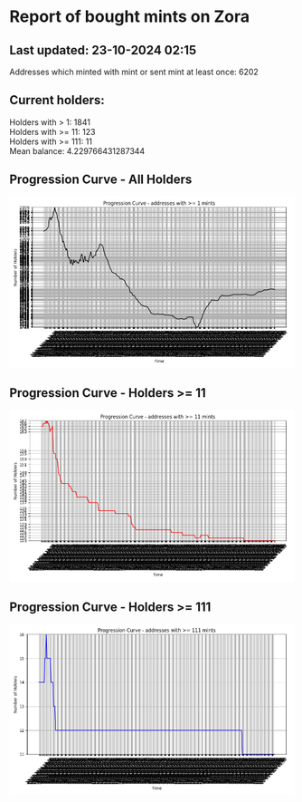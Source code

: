 # Report of bought mints on Zora
## Last updated: 23-10-2024 02:15
Addresses which minted with mint or sent mint at least once: 6202

## Current holders:
Holders with > 1: 1841  
Holders with >= 11: 123  
Holders with >= 111: 11  
Mean balance: 4.229766431287344  

## Progression Curve - All Holders
![addresses with >= 1 mint](progression_curve_all.png)
## Progression Curve - Holders >= 11
![addresses with >= 11 mints](progression_curve_gt_11.png)
## Progression Curve - Holders >= 111
![addresses with >= 111 mints](progression_curve_gt_111.png)
